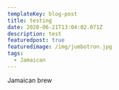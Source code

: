 ```yaml
---
templateKey: blog-post
title: testing
date: 2020-06-21T13:04:02.071Z
description: test
featuredpost: true
featuredimage: /img/jumbotron.jpg
tags:
  - Jamaican
---
```

Jamaican brew